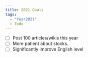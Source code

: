 ```yaml
---
title: 2021 Goals
tags:
  - "Year2021"
  - Todo
---
```


- [ ] Post 100 articles/wikis this year
- [ ] More patient about stocks.
- [ ] Significantly improve English level
